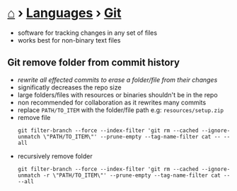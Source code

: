 # [⌂](../README.md) › [Languages](../README.md#languages) › [**Git**](../README.md#languages)

- software for tracking changes in any set of files
- works best for non-binary text files

## Git remove folder from commit history
- _rewrite all effected commits to erase a folder/file from their changes_
- significatly decreases the repo size
- large folders/files with resources or binaries shouldn't be in the repo
- non recommended for collaboration as it rewrites many commits
- replace `PATH/TO_ITEM` with the folder/file path e.g: `resources/setup.zip`
- remove file
    ```
    git filter-branch --force --index-filter 'git rm --cached --ignore-unmatch \"PATH/TO_ITEM\"' --prune-empty --tag-name-filter cat -- --all
    ```
- recursively remove folder
    ```
    git filter-branch --force --index-filter 'git rm --cached --ignore-unmatch -r \"PATH/TO_ITEM\"' --prune-empty --tag-name-filter cat -- --all
    ```